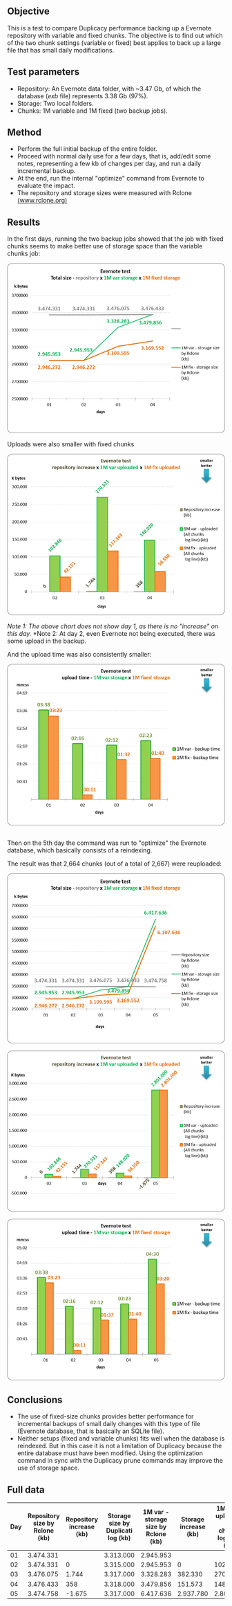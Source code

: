 ## Objective

This is a test to compare Duplicacy performance backing up a Evernote repository with variable and fixed chunks. The objective is to find out which of the two chunk settings (variable or fixed) best applies to back up a large file that has small daily modifications.

## Test parameters

* Repository: An Evernote data folder, with ~3.47 Gb, of which the database (*exb* file) represents 3.38 Gb (97%).
* Storage: Two local folders.
* Chunks: 1M variable and 1M fixed (two backup jobs).

## Method

* Perform the full initial backup of the entire folder.
* Proceed with normal daily use for a few days, that is, add/edit some notes, representing a few kb of changes per day, and run a daily incremental backup.
* At the end, run the internal "optimize" command from Evernote to evaluate the impact.
* The repository and storage sizes were measured with Rclone [(www.rclone.org)](http://www.rclone.org)

## Results

In the first days, running the two backup jobs showed that the job with fixed chunks seems to make better use of storage space than the variable chunks job:

![Graph01][1]


Uploads were also smaller with fixed chunks

![Graph02][2]

*Note 1: The above chart does not show day 1, as there is no "increase" on this day.*
*Note 2: At day 2, even Evernote not being executed, there was some upload in the backup.

And the upload time was also consistently smaller:

![Graph03][3]

## 

Then on the 5th day the command was run to "optimize" the Evernote database, which basically consists of a reindexing.

The result was that 2,664 chunks (out of a total of 2,667) were reuploaded:

![Graph04][4]

![Graph05][5]

![Graph06][6]

## Conclusions

* The use of fixed-size chunks provides better performance for incremental backups of small daily changes with this type of file (Evernote database, that is basically an SQLite file).
* Neither setups (fixed and variable chunks) fits well when the database is reindexed. But in this case it is not a limitation of Duplicacy because the entire database must have been modified. Using the optimization command in sync with the Duplicacy prune commands may improve the use of storage space.

## 

  [1]: images/teste04/evernote1.png
  [2]: images/teste04/evernote2.png
  [3]: images/teste04/evernote3.png  
  [4]: images/teste04/evernote4.png  
  [5]: images/teste04/evernote5.png  
  [6]: images/teste04/evernote6.png  

## Full data


| Day | Repository size     by Rclone     (kb) | Repository increase     (kb) | Storage size by Duplicati log     (kb) | 1M var - storage size by   Rclone     (kb) | Storage increase     (kb)  | 1M var - uploaded     (All chunks      log line) (kb) | 1M var - backup time | Storage size by Duplicati log     (kb) | 1M fix - storage size by   Rclone     (kb) | Storage increase     (kb)  | 1M fix - uploaded     (All chunks      log line) (kb) | 1M fix - backup time |
|-----|----------------------------------------|------------------------------|----------------------------------------|--------------------------------------------|----------------------------|-------------------------------------------------------|----------------------|----------------------------------------|--------------------------------------------|----------------------------|-------------------------------------------------------|----------------------|
| 01  | 3.474.331                              |                              | 3.313.000                              | 2.945.953                                  |                            |                                                       | 00:03:38             | 3.313.000                              | 2.946.272                                  |                            |                                                       | 00:03:23             |
| 02  | 3.474.331                              | 0                            | 3.315.000                              | 2.945.953                                  | 0                          | 102.846                                               | 00:02:16             | 3.313.000                              | 2.946.272                                  | 0                          | 42.151                                                | 00:00:11             |
| 03  | 3.476.075                              | 1.744                        | 3.317.000                              | 3.328.283                                  | 382.330                    | 270.521                                               | 00:02:12             | 3.315.000                              | 3.109.595                                  | 163.323                    | 117.343                                               | 00:01:37             |
| 04  | 3.476.433                              | 358                          | 3.318.000                              | 3.479.856                                  | 151.573                    | 148.020                                               | 00:02:23             | 3.315.000                              | 3.169.552                                  | 59.957                     | 58.550                                                | 00:01:40             |
| 05  | 3.474.758                              | -1.675                       | 3.317.000                              | 6.417.636                                  | 2.937.780                  | 2.801.000                                             | 00:04:30             | 3.314.000                              | 6.107.636                                  | 2.938.084                  | 2.801.000                                             | 00:03:20             |
